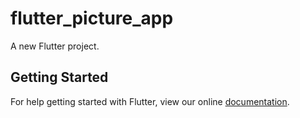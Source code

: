 # flutter_picture_app

A new Flutter project.

## Getting Started

For help getting started with Flutter, view our online
[documentation](https://flutter.io/).
